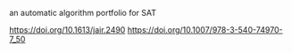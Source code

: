an automatic algorithm portfolio for SAT

https://doi.org/10.1613/jair.2490
https://doi.org/10.1007/978-3-540-74970-7_50